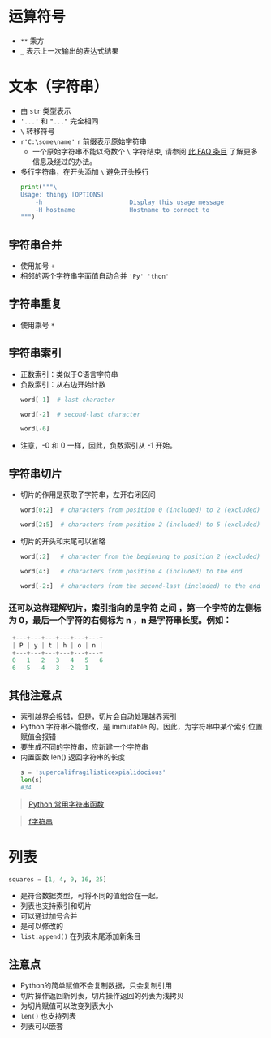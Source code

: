 # 运算符号
- `**` 乘方
- `_` 表示上一次输出的表达式结果
# 文本（字符串）
- 由 `str` 类型表示
- `'...'` 和 `"..."` 完全相同
- `\` 转移符号
- `r'C:\some\name'` `r` 前缀表示原始字符串 
    - 一个原始字符串不能以奇数个 `\` 字符结束, 请参阅 [此 FAQ 条目](https://docs.python.org/zh-cn/3/faq/programming.html#faq-programming-raw-string-backslash) 了解更多信息及绕过的办法。
- 多行字符串，在开头添加 ` \ ` 避免开头换行
    ```python
    print("""\
    Usage: thingy [OPTIONS]
        -h                        Display this usage message
        -H hostname               Hostname to connect to
    """)
    ```
## 字符串合并
- 使用加号 `+`
- 相邻的两个字符串字面值自动合并 `'Py' 'thon'`
## 字符串重复
- 使用乘号 `*`
## 字符串索引
- 正数索引：类似于C语言字符串
- 负数索引：从右边开始计数
    ```python
    word[-1]  # last character

    word[-2]  # second-last character

    word[-6]
    ```
- 注意，-0 和 0 一样，因此，负数索引从 -1 开始。
## 字符串切片
- 切片的作用是获取子字符串，左开右闭区间
    ```python
    word[0:2]  # characters from position 0 (included) to 2 (excluded)

    word[2:5]  # characters from position 2 (included) to 5 (excluded)
    ```
- 切片的开头和末尾可以省略
    ```python
    word[:2]   # character from the beginning to position 2 (excluded)

    word[4:]   # characters from position 4 (included) to the end

    word[-2:]  # characters from the second-last (included) to the end
    ```
### 还可以这样理解切片，索引指向的是字符 之间 ，第一个字符的左侧标为 0，最后一个字符的右侧标为 n ，n 是字符串长度。例如：
```python
 +---+---+---+---+---+---+
 | P | y | t | h | o | n |
 +---+---+---+---+---+---+
 0   1   2   3   4   5   6
-6  -5  -4  -3  -2  -1
```

## 其他注意点
- 索引越界会报错，但是，切片会自动处理越界索引
- Python 字符串不能修改，是 immutable 的。因此，为字符串中某个索引位置赋值会报错
- 要生成不同的字符串，应新建一个字符串
- 内置函数 len() 返回字符串的长度
    ```python
    s = 'supercalifragilisticexpialidocious'
    len(s)
    #34
    ```
> [Python 常用字符串函数](https://blog.csdn.net/QLeelq/article/details/121056435)

> [f字符串](http://t.csdnimg.cn/PBorW)

# 列表
```python
squares = [1, 4, 9, 16, 25]
```
- 是符合数据类型，可将不同的值组合在一起。
- 列表也支持索引和切片
- 可以通过加号合并
- 是可以修改的
- `list.append()` 在列表末尾添加新条目
## 注意点
- Python的简单赋值不会复制数据，只会复制引用
- 切片操作返回新列表，切片操作返回的列表为浅拷贝
- 为切片赋值可以改变列表大小
- `len()` 也支持列表
- 列表可以嵌套
